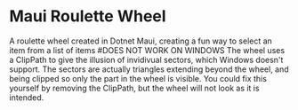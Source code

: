 # Maui Roulette Wheel
 A roulette wheel created in Dotnet Maui, creating a fun way to select an item from a list of items
#DOES NOT WORK ON WINDOWS 
 The wheel uses a ClipPath to give the illusion of invidivual sectors, which Windows doesn't support. The sectors are actually triangles extending beyond the wheel, and being clipped so only the part in the wheel is visible. You could fix this yourself by removing the ClipPath, but the wheel will not look as it is intended.
